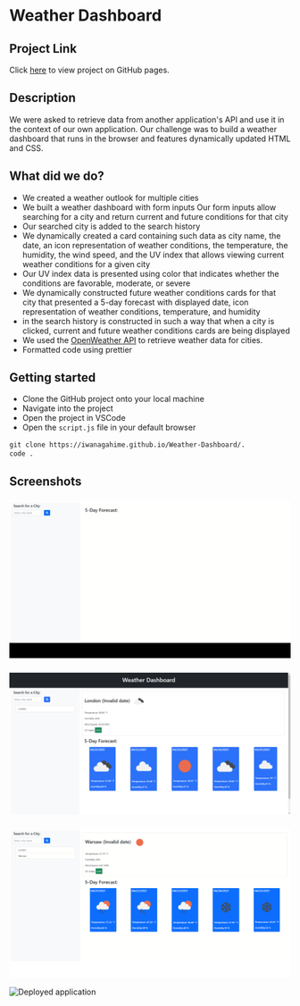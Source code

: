 # Weather Dashboard

## Project Link

Click [here](https://iwanagahime.github.io/Weather-Dashboard/.) to view project on GitHub pages.

## Description

We were asked to retrieve data from another application's API and use it in the context of our own application. Our challenge was to build a weather dashboard that runs in the browser and features dynamically updated HTML and CSS.

## What did we do?

- We created a weather outlook for multiple cities
- We built a weather dashboard with form inputs
  Our form inputs allow searching for a city and return current and future conditions for that city
- Our searched city is added to the search history
- We dynamically created a card containing such data as city name, the date, an icon representation of weather conditions, the temperature, the humidity, the wind speed, and the UV index that allows viewing current weather conditions for a given city
- Our UV index data is presented using color that indicates whether the conditions are favorable, moderate, or severe
- We dynamically constructed future weather conditions cards for that city that presented a 5-day forecast with displayed date, icon representation of weather conditions, temperature, and humidity
- in the search history is constructed in such a way that when a city is clicked, current and future weather conditions cards are being displayed
- We used the [OpenWeather API](https://openweathermap.org/api) to retrieve weather data for cities.
- Formatted code using prettier

## Getting started

- Clone the GitHub project onto your local machine
- Navigate into the project
- Open the project in VSCode
- Open the `script.js` file in your default browser

```
git clone https://iwanagahime.github.io/Weather-Dashboard/.
code .
```

## Screenshots

###

![Deployed application  ](src="./../assets/images/screenshot-1.png)

###

![Deployed application ](src="./../assets/images/screenshot-2.png)

###

![Deployed application ](src="./../assets/images/screenshot-3.png)

![Deployed application ](src="assets/images/screenshot-4.PNG)
